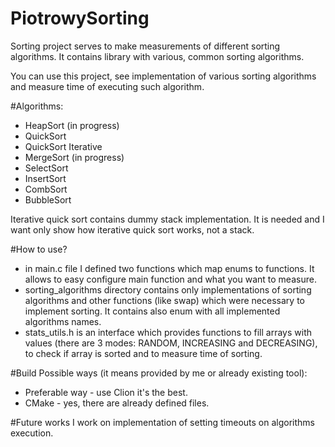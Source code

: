 # PiotrowySorting
Sorting project serves to make measurements of different sorting algorithms. It contains library with various, common sorting algorithms.

You can use this project, see implementation of various sorting algorithms and measure time of executing such algorithm.

#Algorithms:
* HeapSort (in progress)
* QuickSort
* QuickSort Iterative
* MergeSort (in progress)
* SelectSort
* InsertSort
* CombSort
* BubbleSort

Iterative quick sort contains dummy stack implementation. It is needed and I want only show how iterative quick sort works, not a stack.

#How to use?
* in main.c file I defined two functions which map enums to functions. It allows to easy configure main function and what you want to measure.
* sorting_algorithms directory contains only implementations of sorting algorithms and other functions (like swap) which were necessary to implement sorting. It contains also enum with all implemented algorithms names.
* stats_utils.h is an interface which provides functions to fill arrays with values (there are 3 modes: RANDOM, INCREASING and DECREASING), to check if array is sorted and to measure time of sorting.

#Build
Possible ways (it means provided by me or already existing tool):
* Preferable way - use Clion it's the best.
* CMake - yes, there are already defined files. 

#Future works
I work on implementation of setting timeouts on algorithms execution.
